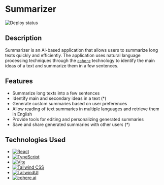 # Summarizer <!-- README.md -->

![Deploy status](https://github.com/jorggerojas/summarizer/actions/workflows/firebase-hosting-merge.yml/badge.svg?event=push)

## Description

Summarizer is an AI-based application that allows users to summarize long texts quickly and efficiently. The application uses natural language processing techniques through the [`cohere`](https://cohere.ai/) technology to identify the main ideas of a text and summarize them in a few sentences.

## Features

+ Summarize long texts into a few sentences
+ Identify main and secondary ideas in a text (*)
+ Generate custom summaries based on user preferences
+ Allow reading of text summaries in multiple languages and retrieve them in English
+ Provide tools for editing and personalizing generated summaries
+ Save and share generated summaries with other users (*)

## Technologies Used

+ [![React](https://img.shields.io/badge/-React-black?style=flat-square&logo=react&logoColor=white)](https://reactjs.org/)
+ [![TypeScript](https://img.shields.io/badge/-TypeScript-blue?style=flat-square&logo=typescript&logoColor=white)](https://www.typescriptlang.org/)
+ [![Vite](https://img.shields.io/badge/-Vite-646CFF?style=flat-square&logo=vite&logoColor=white)](https://vitejs.dev/)
+ [![Tailwind CSS](https://img.shields.io/badge/-Tailwind%20CSS-38B2AC?style=flat-square&logo=tailwind-css&logoColor=white)](https://tailwindcss.com/)
+ [![TailwindUI](https://img.shields.io/badge/-TailwindUI-38B2AC?style=flat-square&logo=tailwind-css&logoColor=white)](https://tailwindui.com/)
+ [![cohere.ai](https://img.shields.io/badge/-cohere.ai-FF6B6B?style=flat-square&logo=cohere.ai&logoColor=white)](https://cohere.ai/)
